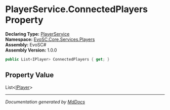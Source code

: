 ﻿<!--  
  <auto-generated>   
    The contents of this file were generated by a tool.  
    Changes to this file may be list if the file is regenerated  
  </auto-generated>   
-->

# PlayerService.ConnectedPlayers Property

**Declaring Type:** [PlayerService](../index.md)  
**Namespace:** [EvoSC.Core.Services.Players](../../index.md)  
**Assembly:** EvoSC\#  
**Assembly Version:** 1.0.0

```csharp
public List<IPlayer> ConnectedPlayers { get; }
```

## Property Value

List\<[IPlayer](../../../../../Interfaces/Players/IPlayer/index.md)\>

___

*Documentation generated by [MdDocs](https://github.com/ap0llo/mddocs)*
